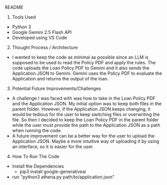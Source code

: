 README

1. Tools Used
- Python 3
- Google Gemini 2.5 Flash API
- Developed using VS Code

2. Thought Process / Architecture
- I wanted to keep the code as minimal as possible since an LLM is supposed to be used to read the Policy PDF and apply the rules. The code uploads the Loan Policy PDF to Gemini and it also sends the Application JSON to Gemini. Gemini uses the Policy PDF to evaluate the Application and returns the output of the loan. 

3. Potential Future Improvements/Challenges
- A challenge I was faced with was how to take in the Loan Policy PDF and the Application JSON. My initial option was to keep both files in the parent folder. However, if the Application JSON keeps changing, it would be tedious for the user to keep switching files or overwriting the file. So then I decided to keep the Loan Policy PDF in the parent folder while the user must provide the path to the Application JSON as a path when running the code. 
- A future improvement can be a better way for the user to upload the Application JSON. Maybe a more intuitive way of uploading it by using an interface, so it is easier for the user. 

4. How To Run The Code
- Install the Dependencies 
    - pip3 install google-generativeai
- run "python3 athena.py path/to/application.json"